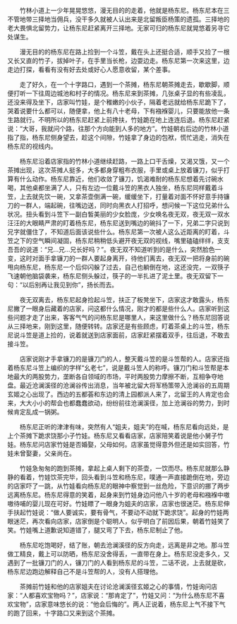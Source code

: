 　　竹林小道上一少年晃晃悠悠，漫无目的的走着，他就是杨东尼。杨东尼本在三不管地带三择地当佣兵，没干多久就被人认出来是北留叛臣杨策的遗孤。三择地的老大畏惧北留势力，让杨东尼赶紧离开三择地。无家可归的杨东尼就晃悠着另寻它处谋生。

　　漫无目的的杨东尼在路上捡到一个斗笠，戴在头上还挺合适，顺手又捡了一根又长又直的竹子，拔掉叶子，在手里当长枪，边耍边走。杨东尼第一次来这里，边走边打探，看看有没有好去处或好心人愿意收留，某个差事。

　　走了好久，在一个十字路口，遇到一个茶摊，杨东尼朝茶摊走去，歇歇脚，顺便打听一下往周边城池和村子的情况。杨东尼来到茶摊，几张桌子显的有些凌乱，还没来得及坐下，店家叫竹娃，是个稚嫩的小伙子，隔着老远就给杨东尼跪下了，哭着说要什么都可以，随便拿，他上有八十老母，下有襁褓婴儿，只要能放他一条生路就行。不明所以的杨东尼赶紧上前搀扶，竹娃跪在地上连连后退。杨东尼赶紧说：“大哥，我就问个路，往那个方向能到人多的地方”。竹娃朝右后边的竹林小道指了指，杨东尼侧身望去，趁这个间隙，竹娃拿了身边的包袱，慌忙逃走，消失在杨东尼的视线内。

　　杨东尼沿着店家指的竹林小道继续赶路，一路上口干舌燥，又渴又饿，又一个茶摊出现，这次茶摊人挺多，大多都身穿粗布衣服，手里或桌上放着镰刀，似乎打算有什么动作。杨东尼靠近，他们收敛了镰刀，饥渴难耐的杨东尼想着先讨碗水喝，其他桌都坐满了人，只有左边一位戴斗笠的黑衣人独坐，杨东尼同样戴着斗笠，上去就先饮一碗，又拿茶壶倒满一碗，缓缓坐下，打量着对面不怀好意手持镰刀的一群人，端起碗，往嘴边送，同时向黑衣人打招呼，想问候一下这位兄弟什么状况。扭头看到斗笠下一副白皙美丽的少女脸庞，少女唤名夜无双，夜无双一双水汪汪的大眼睛严肃的盯着杨东尼，杨东尼送到嘴边的碗抖了一下，兄弟二字只说到兄字就僵住了，不知道后面该说些什么。杨东尼第一次被人这么近距离的盯着，斗笠之下的空气瞬间凝固，杨东尼稍稍低头避开夜无双的视线，嘴里磕磕绊绊，支支吾吾的说道：“兄...兄...兄长好吗？”。夜无双不知道听到的是什么，突然脸色一变，这时对面手拿镰刀的一群人要起身离开，待他们离去，夜无双一把将身前的碗甩向杨东尼，杨东尼一个后仰闪躲了过去，自己也躺倒在地，这还没完，一双筷子飞速朝他脑袋袭来，杨东尼侧头躲过，筷子的一半扎进了泥土里。夜无双留下一句：“以后别再让我见到你”，扬长而去。

　　夜无双离去，杨东尼起身捡起斗笠，扶正了板凳坐下，店家这才敢露头，杨东尼撇了一眼身后藏着的店家，问这都什么情况，刚才的都是些什么人。店家听到这些问题才走了出来，客客气气的问杨东尼是哪里人，来这里做什么？杨东尼回答说从三择地来，刚到这里，随便转转。店家还是有些顾虑，盯着茶桌上的斗笠，杨东尼说斗笠是道上捡的，说着就送到店家面前，店家赶紧摆着双手，往后退，不敢去接斗笠。

　　店家说刚才手拿镰刀的是镰刀门的人，整天戴斗笠的是斗笠帮的人。店家还指着杨东尼斗笠上编织的字样“幺老七”，说是戴斗笠人的称呼。镰刀门和斗笠帮是本地最大的两股势力，垄断各自领域的市场，平时两股势力摩擦不断，互相争夺地盘。最近沧澜溪径的沧澜谷传出消息，当年被北留大将军杨策带入沧澜谷的五周期玄姬之心出现了。西边的五都荟和东边的清上园都派人来了，北留王的人肯定也会来，大大小小的帮会也都蠢蠢欲动，纷纷前往沧澜溪径，加上沧澜谷的势力，到时候肯定乱成一锅粥。

　　杨东尼正听的津津有味，突然有人“姐夫，姐夫”的在喊，杨东尼看向远处，是上个茶摊下跪求饶那小子竹娃。杨东尼又看看店家，店家陪笑着说是他小舅子竹娃。杨东尼问店家竹娃是否婚娶，父母如何。店家虽觉得意外但还是如实回答，竹娃未曾娶妻，父亲尚在。

　　竹娃急匆匆的跑到茶摊，拿起上桌人剩下的茶壶，一饮而尽。杨东尼就那么静静的看着，竹娃饮茶完毕，回头看到斗笠和杨东尼，噗通一声直接跪倒在地，旁边的店家吓了一跳，从竹娃看向杨东尼的眼神中察觉到一丝危险，下意识的挪了两步远离杨东尼。杨东尼得意的笑着，起身来到竹娃身边问他八十岁的老母和襁褓中嗷嗷待哺的婴儿现在可好。竹娃瞟了一眼身为姐夫的店家，店家也很迷茫。杨东尼伸手扶起竹娃说：“做人要诚实，要有骨气，不要动不动就下跪求饶”。起身的竹娃两眼迷茫，再次看向店家，店家倒是个聪明人，似乎明白了前因后果，朝着竹娃笑了笑。竹娃嘴上道歉说知道错了，腿又弯了下去，杨东尼制止了他。

　　杨东尼吃饱喝好，结了账，朝去沧澜溪径的反方向走，远离是非之地。那斗笠做工精良，戴上可以防晒，杨东尼没舍得丢，一直带在身上。杨东尼没走多久，又遇到了一批镰刀门的人，镰刀门的人看到杨东尼的斗笠，二话不说，上去就是砍，杨东尼边跑边解释自己不是斗笠帮的人，没有人搭理他。

　　茶摊前竹娃和他的店家姐夫在讨论沧澜溪径玄姬之心的事情，竹娃询问店家：“人都喜欢宝物吗？”，店家说：“那肯定了”，竹娃又问：“为什么杨东尼不喜欢宝物”，店家意味悠长的说：“他会后悔的”。两人正说着，杨东尼上气不接下气的跑了回来，十字路口又来到这个茶摊。